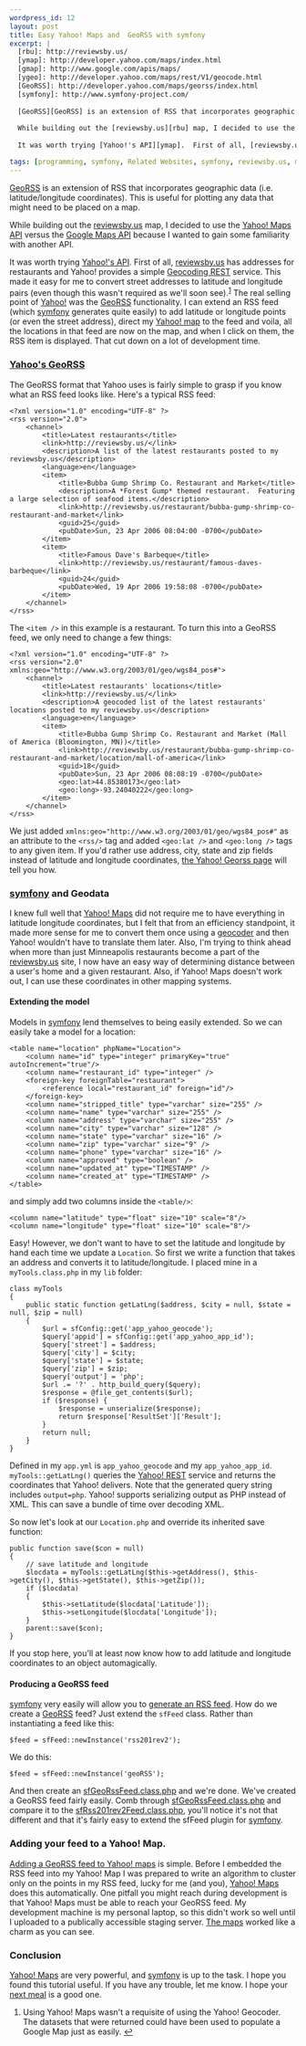 ```yaml
---
wordpress_id: 12
layout: post
title: Easy Yahoo! Maps and  GeoRSS with symfony
excerpt: |
  [rbu]: http://reviewsby.us/
  [ymap]: http://developer.yahoo.com/maps/index.html
  [gmap]: http://www.google.com/apis/maps/
  [ygeo]: http://developer.yahoo.com/maps/rest/V1/geocode.html
  [GeoRSS]: http://developer.yahoo.com/maps/georss/index.html
  [symfony]: http://www.symfony-project.com/
  
  [GeoRSS][GeoRSS] is an extension of RSS that incorporates geographic data (i.e. latitude/longitude coordinates).  This is useful for plotting any data that might need to be placed on a map.
  
  While building out the [reviewsby.us][rbu] map, I decided to use the [Yahoo! Maps API][ymap] versus the [Google Maps API][gmap] because I wanted to gain some familiarity with another API.
  
  It was worth trying [Yahoo!'s API][ymap].  First of all, [reviewsby.us][rbu] has addresses for restaurants and Yahoo! provides a simple [Geocoding REST][ygeo] service.  This made it easy for me to convert street addresses to latitude and longitude pairs (even though this wasn't required as we'll soon see).<sup id="fnr1">[1]</sup>  The real selling point of [Yahoo!][ymap] was the [GeoRSS] functionality.  I can extend an RSS feed (which [symfony] generates quite easily) to add latitude or longitude points (or even the street address), direct my [Yahoo! map][ymap] to the feed and voila, all the locations in that feed are now on the map, and when I click on them, the RSS item is displayed.  That cut down on a lot of development time.

tags: [programming, symfony, Related Websites, symfony, reviewsby.us, map, georss, rss, tutorial, yahoo!, google]
---
```

[rbu]: http://reviewsby.us/
[ymap]: http://developer.yahoo.com/maps/index.html
[gmap]: http://www.google.com/apis/maps/
[ygeo]: http://developer.yahoo.com/maps/rest/V1/geocode.html
[GeoRSS]: http://developer.yahoo.com/maps/georss/index.html
[symfony]: http://www.symfony-project.com/

[GeoRSS][GeoRSS] is an extension of RSS that incorporates geographic data (i.e. latitude/longitude coordinates).  This is useful for plotting any data that might need to be placed on a map.

While building out the [reviewsby.us][rbu] map, I decided to use the [Yahoo! Maps API][ymap] versus the [Google Maps API][gmap] because I wanted to gain some familiarity with another API.

It was worth trying [Yahoo!'s API][ymap].  First of all, [reviewsby.us][rbu] has addresses for restaurants and Yahoo! provides a simple [Geocoding REST][ygeo] service.  This made it easy for me to convert street addresses to latitude and longitude pairs (even though this wasn't required as we'll soon see).<sup id="fnr1">[1]</sup>  The real selling point of [Yahoo!][ymap] was the [GeoRSS] functionality.  I can extend an RSS feed (which [symfony] generates quite easily) to add latitude or longitude points (or even the street address), direct my [Yahoo! map][ymap] to the feed and voila, all the locations in that feed are now on the map, and when I click on them, the RSS item is displayed.  That cut down on a lot of development time.
<!--break--><!--more-->
### [Yahoo's GeoRSS][GeoRSS]

The GeoRSS format that Yahoo uses is fairly simple to grasp if you know what an RSS feed looks like.  Here's a typical RSS feed:

	<?xml version="1.0" encoding="UTF-8" ?>
	<rss version="2.0">
		<channel>
			<title>Latest restaurants</title>
			<link>http://reviewsby.us/</link>
			<description>A list of the latest restaurants posted to my reviewsby.us</description>
			<language>en</language>
			<item>
				<title>Bubba Gump Shrimp Co. Restaurant and Market</title>
				<description>A *Forest Gump* themed restaurant.  Featuring a large selection of seafood items.</description>
				<link>http://reviewsby.us/restaurant/bubba-gump-shrimp-co-restaurant-and-market</link>
				<guid>25</guid>
				<pubDate>Sun, 23 Apr 2006 08:04:00 -0700</pubDate>
			</item>
			<item>
				<title>Famous Dave's Barbeque</title>
				<link>http://reviewsby.us/restaurant/famous-daves-barbeque</link>
				<guid>24</guid>
				<pubDate>Wed, 19 Apr 2006 19:58:08 -0700</pubDate>
			</item>
		</channel>
	</rss>	

The `<item />` in this example is a restaurant.  To turn this into a GeoRSS feed, we only need to change a few things:

	<?xml version="1.0" encoding="UTF-8" ?>
	<rss version="2.0" xmlns:geo="http://www.w3.org/2003/01/geo/wgs84_pos#">
		<channel>
			<title>Latest restaurants' locations</title>
			<link>http://reviewsby.us/</link>
			<description>A geocoded list of the latest restaurants' locations posted to my reviewsby.us</description>
			<language>en</language>
			<item>
				<title>Bubba Gump Shrimp Co. Restaurant and Market (Mall of America (Bloomington, MN))</title>
				<link>http://reviewsby.us/restaurant/bubba-gump-shrimp-co-restaurant-and-market/location/mall-of-america</link>
				<guid>18</guid>
				<pubDate>Sun, 23 Apr 2006 08:08:19 -0700</pubDate>
				<geo:lat>44.85380173</geo:lat>
				<geo:long>-93.24040222</geo:long>
			</item>
		</channel>
	</rss>

We just added `xmlns:geo="http://www.w3.org/2003/01/geo/wgs84_pos#"` as an attribute to the `<rss/>` tag and added `<geo:lat />` and `<geo:long />` tags to any given item.  If you'd rather use address, city, state and zip fields instead of latitude and longitude coordinates, [the Yahoo! Georss page][georss] will tell you how.

### [symfony] and Geodata

I knew full well that [Yahoo! Maps][ymap] did not require me to have everything in latitude longitude coordinates, but I felt that from an efficiency standpoint, it made more sense for me to convert them once using a [geocoder][ygeo] and then Yahoo! wouldn't have to translate them later.  Also, I'm trying to think ahead when more than just Minneapolis restaurants become a part of the [reviewsby.us][rbu] site, I now have an easy way of determining distance between a user's home and a given restaurant.  Also, if Yahoo! Maps doesn't work out, I can use these coordinates in other mapping systems.

#### Extending the model

Models in [symfony] lend themselves to being easily extended.  So we can easily take a model for a location:

	<table name="location" phpName="Location">
		<column name="id" type="integer" primaryKey="true" autoIncrement="true"/>
		<column name="restaurant_id" type="integer" />
		<foreign-key foreignTable="restaurant">
			<reference local="restaurant_id" foreign="id"/>
		</foreign-key>
		<column name="stripped_title" type="varchar" size="255" />
		<column name="name" type="varchar" size="255" />
		<column name="address" type="varchar" size="255" />
		<column name="city" type="varchar" size="128" />
		<column name="state" type="varchar" size="16" />
		<column name="zip" type="varchar" size="9" />
		<column name="phone" type="varchar" size="16" />
		<column name="approved" type="boolean" />
		<column name="updated_at" type="TIMESTAMP" />
		<column name="created_at" type="TIMESTAMP" />
	</table>

and simply add two columns inside the `<table/>`:

	<column name="latitude" type="float" size="10" scale="8"/>
	<column name="longitude" type="float" size="10" scale="8"/>

Easy!  However, we don't want to have to set the latitude and longitude by hand each time we update a `Location`.  So first we write a function that takes an address and converts it to latitude/longitude.  I placed mine in a `myTools.class.php` in my `lib` folder:

	class myTools
	{
		public static function getLatLng($address, $city = null, $state = null, $zip = null)
		{
			$url = sfConfig::get('app_yahoo_geocode');
			$query['appid'] = sfConfig::get('app_yahoo_app_id');
			$query['street'] = $address;
			$query['city'] = $city;
			$query['state'] = $state;
			$query['zip'] = $zip;
			$query['output'] = 'php'; 
			$url .= '?' . http_build_query($query);	
			$response = @file_get_contents($url);
			if ($response) {
				$response = unserialize($response);
				return $response['ResultSet']['Result'];
			}
			return null;
		}
	}

Defined in my `app.yml` is `app_yahoo_geocode` and my `app_yahoo_app_id`.  `myTools::getLatLng()` queries the [Yahoo! REST][ygeo] service and returns the coordinates that Yahoo! delivers.  Note that the generated query string includes `output=php`.  Yahoo! supports serializing output as PHP instead of XML.  This can save a bundle of time over decoding XML.

So now let's look at our `Location.php` and override its inherited save function:

	public function save($con = null)
	{
		// save latitude and longitude
		$locdata = myTools::getLatLng($this->getAddress(), $this->getCity(), $this->getState(), $this->getZip());
		if ($locdata) 
		{
			$this->setLatitude($locdata['Latitude']);
			$this->setLongitude($locdata['Longitude']);
		}
		parent::save($con);
	}

If you stop here, you'll at least now know how to add latitude and longitude coordinates to an object automagically.

#### Producing a GeoRSS feed

[symfony] very easily will allow you to [generate an RSS feed][sf1].  How do we create a [GeoRSS] feed?  Just extend the `sfFeed` class.  Rather than instantiating a feed like this:

	$feed = sfFeed::newInstance('rss201rev2');

We do this:

	$feed = sfFeed::newInstance('geoRSS');	

And then create an [sfGeoRssFeed.class.php][spin1] and we're done.  We've created a GeoRSS feed fairly easily.  Comb through [sfGeoRssFeed.class.php][spin1] and compare it to the [sfRss201rev2Feed.class.php][sf2], you'll notice it's not that different and that it's fairly easy to extend the sfFeed plugin for [symfony].

[sf1]: http://www.symfony-project.com/content/book/page/syndication.html
[sf2]: http://www.symfony-project.com/trac/browser/trunk/lib/symfony/addon/sfFeed/sfRss201rev2Feed.class.php?rev=403
[spin1]: http://spindrop.us/files/symfony/sfGeoRssFeed.class.txt

### Adding your feed to a Yahoo! Map.	

[Adding a GeoRSS feed to Yahoo! maps][y1] is simple.  Before I embedded the RSS feed into my Yahoo! Map I was prepared to write an algorithm to cluster only on the points in my RSS feed, lucky for me (and you), [Yahoo! Maps][ymap] does this automatically.  One pitfall you might reach during development is that Yahoo! Maps must be able to reach your GeoRSS feed.  My development machine is my personal laptop, so this didn't work so well until I uploaded to a publically accessible staging server.  [The maps][rbu] worked like a charm as you can see.

[y1]: http://developer.yahoo.com/maps/ajax/index.html#ex6

### Conclusion

[Yahoo! Maps][ymap] are very powerful, and [symfony] is up to the task.  I hope you found this tutorial useful.  If you have any trouble, let me know.  I hope your [next meal][rbu] is a good one.

[1]: #fn1
<div class="footnotes">
	<ol>
		<li id="fn1">
			<p>
				Using Yahoo! Maps wasn't a requisite of using the Yahoo! Geocoder.  
				The datasets that were returned could have been used to populate a Google Map just as easily.
				<a href="#fnr1"  class="footnoteBackLink"  title="Jump back to footnote 1 in the text.">&#8617;</a>
			</p>
		</li>
	</ol>
</div>
